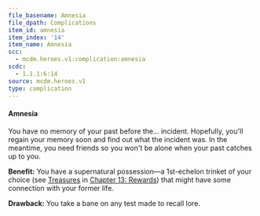 ```yaml
---
file_basename: Amnesia
file_dpath: Complications
item_id: amnesia
item_index: '14'
item_name: Amnesia
scc:
  - mcdm.heroes.v1:complication:amnesia
scdc:
  - 1.1.1:6:14
source: mcdm.heroes.v1
type: complication
---
```


#### Amnesia

You have no memory of your past before the... incident. Hopefully, you'll regain your memory soon and find out what the incident was. In the meantime, you need friends so you won't be alone when your past catches up to you.

**Benefit:** You have a supernatural possession—a 1st-echelon trinket of your choice (see [Treasures](#page-327-2) in [Chapter 13: Rewards](#page-327-1)) that might have some connection with your former life.

**Drawback:** You take a bane on any test made to recall lore.
